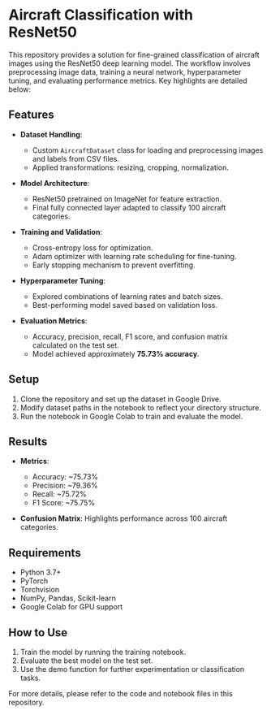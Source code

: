 # Aircraft Classification with ResNet50

This repository provides a solution for fine-grained classification of aircraft images using the ResNet50 deep learning model. The workflow involves preprocessing image data, training a neural network, hyperparameter tuning, and evaluating performance metrics. Key highlights are detailed below:

## **Features**
- **Dataset Handling**:  
  - Custom `AircraftDataset` class for loading and preprocessing images and labels from CSV files.
  - Applied transformations: resizing, cropping, normalization.

- **Model Architecture**:  
  - ResNet50 pretrained on ImageNet for feature extraction.  
  - Final fully connected layer adapted to classify 100 aircraft categories.  

- **Training and Validation**:  
  - Cross-entropy loss for optimization.  
  - Adam optimizer with learning rate scheduling for fine-tuning.  
  - Early stopping mechanism to prevent overfitting.

- **Hyperparameter Tuning**:  
  - Explored combinations of learning rates and batch sizes.  
  - Best-performing model saved based on validation loss.

- **Evaluation Metrics**:  
  - Accuracy, precision, recall, F1 score, and confusion matrix calculated on the test set.  
  - Model achieved approximately **75.73% accuracy**.

## **Setup**
1. Clone the repository and set up the dataset in Google Drive.  
2. Modify dataset paths in the notebook to reflect your directory structure.  
3. Run the notebook in Google Colab to train and evaluate the model.  

## **Results**
- **Metrics**:  
  - Accuracy: ~75.73%  
  - Precision: ~79.36%  
  - Recall: ~75.72%  
  - F1 Score: ~75.75%  

- **Confusion Matrix**: Highlights performance across 100 aircraft categories.

## **Requirements**
- Python 3.7+
- PyTorch
- Torchvision
- NumPy, Pandas, Scikit-learn
- Google Colab for GPU support

## **How to Use**
1. Train the model by running the training notebook.  
2. Evaluate the best model on the test set.  
3. Use the demo function for further experimentation or classification tasks. 

For more details, please refer to the code and notebook files in this repository.
